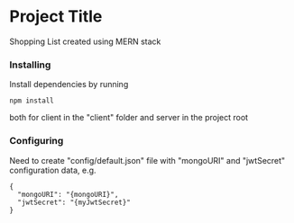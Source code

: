 # Project Title
Shopping List created using MERN stack

### Installing
Install dependencies by running

```
npm install
```

both for client in the "client" folder and server in the project root

### Configuring

Need to create "config/default.json" file with "mongoURI" and "jwtSecret" configuration data, e.g.

```
{
  "mongoURI": "{mongoURI}",
  "jwtSecret": "{myJwtSecret}"
}
```